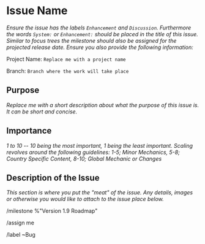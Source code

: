 # Issue Name

_Ensure the issue has the labels ``Enhancement`` and ``Discussion``. Furthermore the words ``System:`` or ``Enhancement:`` should be placed in the title of this issue. Similar to focus trees the milestone should also be assigned for the projected release date. Ensure you also provide the following information:_

Project Name: ``Replace me with a project name``

Branch: ``Branch where the work will take place``

## Purpose

_Replace me with a short description about what the purpose of this issue is. It can be short and concise._

## Importance

_1 to 10 -- 10 being the most important, 1 being the least important. Scaling revolves around the following guidelines: 1-5; Minor Mechanics, 5-8; Country Specific Content, 8-10; Global Mechanic or Changes_

## Description of the Issue

_This section is where you put the "meat" of the issue. Any details, images or otherwise you would like to attach to the issue place below._

/milestone %"Version 1.9 Roadmap"

/assign me

/label ~Bug